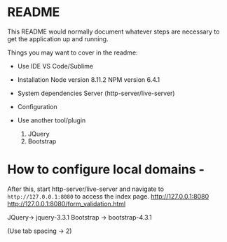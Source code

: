 # README

This README would normally document whatever steps are necessary to get the
application up and running.

Things you may want to cover in the readme:

* Use IDE
  VS Code/Sublime

* Installation
  Node version 8.11.2
  NPM version 6.4.1

* System dependencies
  Server (http-server/live-server)

* Configuration 

* Use another tool/plugin
  1. JQuery
  2. Bootstrap
 
# How to configure local domains - 

After this, start http-server/live-server and navigate to `http://127.0.0.1:8080` to access the index page.
http://127.0.0.1:8080
http://127.0.0.1:8080/form_validation.html

JQuery-> jquery-3.3.1
Bootstrap -> bootstrap-4.3.1

(Use tab spacing -> 2)